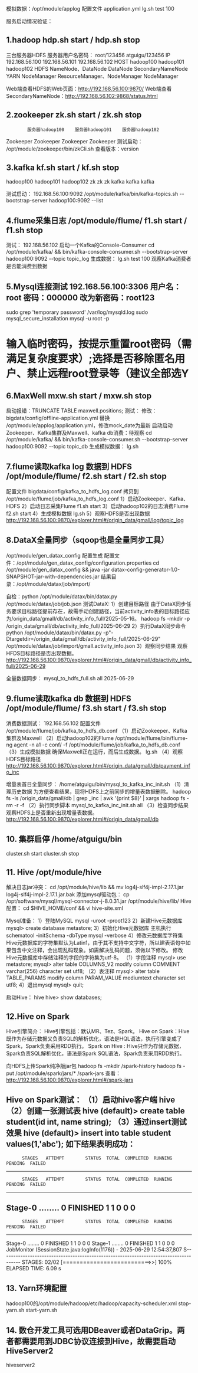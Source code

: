 
模拟数据：/opt/module/applog 配置文件 application.yml 
lg.sh test 100

服务启动情况验证：
## 1.hadoop  hdp.sh start / hdp.sh stop
三台服务器HDFS  服务器用户名密码： root/123456 atguigu/123456
IP      192.168.56.100      192.168.56.101                  192.168.56.102
HOST    hadoop100 			hadoop101					    hadoop102
HDFS	NameNode、DataNode	DataNode					    SecondaryNameNode
YARN	NodeManager			ResourceManager、NodeManager	NodeManager

Web端查看HDFS的Web页面：http://192.168.56.100:9870/
Web端查看SecondaryNameNode：http://192.168.56.102:9868/status.html

## 2.zookeeper  zk.sh start / zk.sh stop
	        服务器hadoop100	服务器hadoop101	服务器hadoop102
Zookeeper	Zookeeper	    Zookeeper	    Zookeeper
测试启动：
/opt/module/zookeeper/bin/zkCli.sh
查看版本：version

## 3.kafka  kf.sh start / kf.sh stop
hadoop100	hadoop101	hadoop102
zk	        zk	        zk
kafka	    kafka	    kafka

测试启动： 192.168.56.100:9092
/opt/module/kafka/bin/kafka-topics.sh --bootstrap-server hadoop100:9092 --list

## 4.flume采集日志 /opt/module/flume/ f1.sh start / f1.sh stop
测试： 192.168.56.102 启动一个Kafka的Console-Consumer
cd /opt/module/kafka/ && bin/kafka-console-consumer.sh --bootstrap-server hadoop100:9092 --topic topic_log
生成数据：
lg.sh test 100
观察Kafka消费者是否能消费到数据

## 5.Mysql连接测试 192.168.56.100:3306  用户名：root 密码：000000 改为新密码：root123
sudo grep 'temporary password' /var/log/mysqld.log
sudo mysql_secure_installation
mysql -u root -p
# 输入临时密码，按提示重置root密码（需满足复杂度要求）;选择是否移除匿名用户、禁止远程root登录等（建议全部选Y

## 6.MaxWell  mxw.sh start / mxw.sh stop
启动报错：TRUNCATE TABLE maxwell.positions;
测试： 
修改：bigdata/config/offline-application.yml 替换 /opt/module/applog/application.yml，修改mock_date为最新
启动启动Zookeeper、Kafka集群及Maxwell、kafka db消费：待观察
cd /opt/module/kafka/ && bin/kafka-console-consumer.sh --bootstrap-server hadoop100:9092 --topic topic_db
生成模拟数据： lg.sh

## 7.flume读取kafka log 数据到 HDFS /opt/module/flume/ f2.sh start / f2.sh stop
配置文件 bigdata/config/kafka_to_hdfs_log.conf 拷贝到 /opt/module/flume/job/kafka_to_hdfs_log.conf
1）启动Zookeeper、Kafka、HDFS
2）启动日志采集Flume
f1.sh start
3）启动hadoop102的日志消费Flume
f2.sh start
4）生成模拟数据
lg.sh 
5）观察HDFS是否出现数据
http://192.168.56.100:9870/explorer.html#/origin_data/gmall/log/topic_log

## 8.DataX全量同步（sqoop也是全量同步工具） 
/opt/module/gen_datax_config 配置生成 配置文件：/opt/module/gen_datax_config/configuration.properties
cd /opt/module/gen_datax_config && java -jar datax-config-generator-1.0-SNAPSHOT-jar-with-dependencies.jar
结果目录：/opt/module/datax/job/import/

自检：python /opt/module/datax/bin/datax.py /opt/module/datax/job/job.json
测试DataX:
1）创建目标路径
由于DataX同步任务要求目标路径提前存在，故需手动创建路径，当前activity_info表的目标路径应为/origin_data/gmall/db/activity_info_full/2025-05-16。
hadoop fs -mkdir -p /origin_data/gmall/db/activity_info_full/2025-06-29
2）执行DataX同步命令
python /opt/module/datax/bin/datax.py -p"-Dtargetdir=/origin_data/gmall/db/activity_info_full/2025-06-29" /opt/module/datax/job/import/gmall.activity_info.json
3）观察同步结果
观察HFDS目标路径是否出现数据。
http://192.168.56.100:9870/explorer.html#/origin_data/gmall/db/activity_info_full/2025-06-29

全量数据同步：
mysql_to_hdfs_full.sh all 2025-06-29

## 9.flume读取kafka db 数据到 HDFS /opt/module/flume/ f3.sh start / f3.sh stop
消费数据测试：
192.168.56.102 配置文件 /opt/module/flume/job/kafka_to_hdfs_db.conf
（1）启动Zookeeper、Kafka集群及Maxwell
（2）启动hadoop102的Flume
/opt/module/flume/bin/flume-ng agent -n a1 -c conf/ -f /opt/module/flume/job/kafka_to_hdfs_db.conf
（3）生成模拟数据
确保Maxwell正在运行，而后生成数据。
lg.sh
（4）观察HDFS目标路径
http://192.168.56.100:9870/explorer.html#/origin_data/gmall/db/payment_info_inc

增量表首日全量同步：
/home/atguigu/bin/mysql_to_kafka_inc_init.sh
（1）清理历史数据
为方便查看结果，现将HDFS上之前同步的增量表数据删除。
hadoop fs -ls /origin_data/gmall/db | grep _inc | awk '{print $8}' | xargs hadoop fs -rm -r -f
（2）执行同步脚本
mysql_to_kafka_inc_init.sh all 
（3）检查同步结果
观察HDFS上是否重新出现增量表数据。
http://192.168.56.100:9870/explorer.html#/origin_data/gmall/db

## 10. 集群启停 /home/atguigu/bin
cluster.sh start
cluster.sh stop

## 11. Hive /opt/module/hive
解决日志jar冲突：
cd /opt/module/hive/lib && mv log4j-slf4j-impl-2.17.1.jar log4j-slf4j-impl-2.17.1.jar.bak
添加mysql驱动包：
cp /opt/software/mysql/mysql-connector-j-8.0.31.jar /opt/module/hive/lib/
Hive配置：
cd $HIVE_HOME/conf && vi hive-site.xml

Mysql准备：
1）登陆MySQL
mysql -uroot -proot123
2）新建Hive元数据库
mysql> create database metastore;
3）初始化Hive元数据库 主机执行
schematool -initSchema -dbType mysql -verbose
4）修改元数据库字符集
Hive元数据库的字符集默认为Latin1，由于其不支持中文字符，所以建表语句中如果包含中文注释，会出现乱码现象。如需解决乱码问题，须做以下修改。
修改Hive元数据库中存储注释的字段的字符集为utf-8。
（1）字段注释
mysql> use metastore;
mysql> alter table COLUMNS_V2 modify column COMMENT varchar(256) character set utf8;
（2）表注释
mysql> alter table TABLE_PARAMS modify column PARAM_VALUE mediumtext character set utf8;
4）退出mysql
mysql> quit;

启动Hive：
hive
hive> show databases;

## 12.Hive on Spark
Hive引擎简介：
Hive引擎包括：默认MR、Tez、Spark。
Hive on Spark：Hive既作为存储元数据又负责SQL的解析优化，语法是HQL语法，执行引擎变成了Spark，Spark负责采用RDD执行。
Spark on Hive : Hive只作为存储元数据，Spark负责SQL解析优化，语法是Spark SQL语法，Spark负责采用RDD执行。

向HDFS上传Spark纯净版jar包 
hadoop fs -mkdir /spark-history
hadoop fs -put /opt/module/spark/jars/* /spark-jars
查看：
http://192.168.56.100:9870/explorer.html#/spark-jars

Hive on Spark测试：
（1）启动hive客户端
hive
（2）创建一张测试表
hive (default)> create table student(id int, name string);
（3）通过insert测试效果
hive (default)> insert into table student values(1,'abc');
如下结果表明成功：
--------------------------------------------------------------------------------------
          STAGES   ATTEMPT        STATUS  TOTAL  COMPLETED  RUNNING  PENDING  FAILED
--------------------------------------------------------------------------------------
          STAGES   ATTEMPT        STATUS  TOTAL  COMPLETED  RUNNING  PENDING  FAILED
--------------------------------------------------------------------------------------
Stage-0 ........         0      FINISHED      1          1        0        0       0
--------------------------------------------------------------------------------------
          STAGES   ATTEMPT        STATUS  TOTAL  COMPLETED  RUNNING  PENDING  FAILED
--------------------------------------------------------------------------------------
Stage-0 ........         0      FINISHED      1          1        0        0       0
Stage-1 ........         0      FINISHED      1          1        0        0       0  JobMonitor (SessionState.java:logInfo(1176)) - 2025-06-29 12:54:37,807 S--------------------------------------------------------------------------------------
STAGES: 02/02    [==========================>>] 100%  ELAPSED TIME: 6.09 s

## 13. Yarn环境配置
hadoop100的/opt/module/hadoop/etc/hadoop/capacity-scheduler.xml
stop-yarn.sh
start-yarn.sh

## 14. 数仓开发工具可选用DBeaver或者DataGrip。两者都需要用到JDBC协议连接到Hive，故需要启动HiveServer2
hiveserver2









